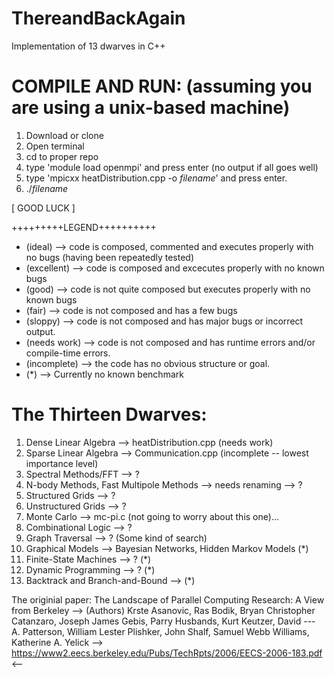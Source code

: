 # ThereandBackAgain
Implementation of 13 dwarves in C++
# COMPILE AND RUN: (assuming you are using a unix-based machine)
1. Download or clone
2. Open terminal
3. cd to proper repo
4. type 'module load openmpi' and press enter (no output if all goes well)
5. type 'mpicxx heatDistribution.cpp -o *filename*' and press enter. 
6. ./*filename*

[                                                      GOOD LUCK                                                            ]

 +++++++++LEGEND++++++++++
* (ideal) --> code is composed, commented and executes properly with no bugs (having been repeatedly tested)
* (excellent) --> code is composed and excecutes properly with no known bugs
* (good) --> code is not quite composed but executes properly with no known bugs
* (fair) --> code is not composed and has a few bugs 
* (sloppy) --> code is not composed and has major bugs or incorrect output.
* (needs work) --> code is not composed and has runtime errors and/or compile-time errors.
* (incomplete) --> the code has no obvious structure or goal.
* (*) --> Currently no known benchmark

# The Thirteen Dwarves: 
1. Dense Linear Algebra --> heatDistribution.cpp (needs work)
2. Sparse Linear Algebra --> Communication.cpp (incomplete -- lowest importance level)
3. Spectral Methods/FFT --> ?
4. N-body Methods, Fast Multipole Methods --> needs renaming --> ?
5. Structured Grids --> ?
6. Unstructured Grids --> ?
7. Monte Carlo --> mc-pi.c (not going to worry about this one)...
8. Combinational Logic --> ?
9. Graph Traversal --> ? (Some kind of search)
10. Graphical Models --> Bayesian Networks, Hidden Markov Models (*)
11. Finite-State Machines --> ? (*)
12. Dynamic Programming --> ? (*)
13. Backtrack and Branch-and-Bound -->  (*)

The originial paper: The Landscape of Parallel Computing Research: A View from Berkeley
--> (Authors) Krste Asanovic, Ras Bodik, Bryan Christopher Catanzaro, Joseph James Gebis, Parry Husbands, Kurt Keutzer, David ---  A. Patterson, William Lester Plishker, John Shalf, Samuel Webb Williams, Katherine A. Yelick
--> https://www2.eecs.berkeley.edu/Pubs/TechRpts/2006/EECS-2006-183.pdf <--

